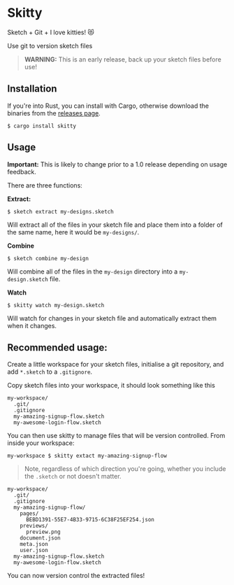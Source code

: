 Skitty
======

Sketch + Git + I love kitties! 😻

Use git to version sketch files

> **WARNING:** This is an early release, back up your sketch files before use!


Installation
------------

If you're into Rust, you can install with Cargo, otherwise download the binaries from the
[releases page](https://github.com/Gisleburt/Skitty/releases).

```shell
$ cargo install skitty
```

Usage
-----

**Important:** This is likely to change prior to a 1.0 release depending on usage feedback.

There are three functions:

**Extract:**

```shell
$ sketch extract my-designs.sketch
```

Will extract all of the files in your sketch file and place them into a folder of the same name,
here it would be `my-designs/`.

**Combine**

```
$ sketch combine my-design
```

Will combine all of the files in the `my-design` directory into a `my-design.sketch` file.

**Watch**

```shell
$ skitty watch my-design.sketch
```

Will watch for changes in your sketch file and automatically extract them when it changes.

Recommended usage:
------------------

Create a little workspace for your sketch files, initialise a git repository, and add `*.sketch` to
a `.gitignore`.

Copy sketch files into your workspace, it should look something like this

```
my-workspace/
  .git/
  .gitignore
  my-amazing-signup-flow.sketch
  my-awesome-login-flow.sketch
```

You can then use skitty to manage files that will be version controlled. From inside your workspace:

```shell
my-workspace $ skitty extact my-amazing-signup-flow
```

> Note, regardless of which direction you're going, whether you include the `.sketch` or not doesn't
matter.

```
my-workspace/
  .git/
  .gitignore
  my-amazing-signup-flow/
    pages/
      BEBD1391-55E7-4B33-9715-6C38F25EF254.json
    previews/
      preview.png
    document.json
    meta.json
    user.json
  my-amazing-signup-flow.sketch
  my-awesome-login-flow.sketch
```

You can now version control the extracted files!
